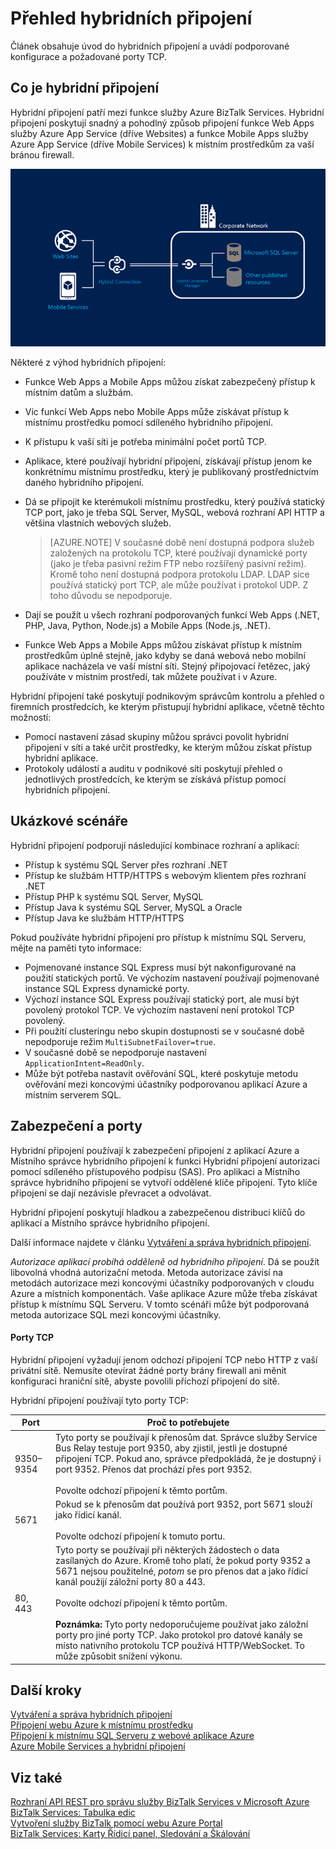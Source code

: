 <properties
    pageTitle="Přehled hybridních připojení | Microsoft Azure"
    description="Získejte informace o hybridních připojeních, zabezpečení, portech TCP a podporovaných konfiguracích. MABS, WABS."
    services="biztalk-services"
    documentationCenter=""
    authors="MandiOhlinger"
    manager="erikre"
    editor=""/>

<tags
    ms.service="biztalk-services"
    ms.workload="integration"
    ms.tgt_pltfrm="na"
    ms.devlang="na"
    ms.topic="get-started-article"
    ms.date="05/10/2016"
    ms.author="mandia"/>


# Přehled hybridních připojení
Článek obsahuje úvod do hybridních připojení a uvádí podporované konfigurace a požadované porty TCP.


## Co je hybridní připojení

Hybridní připojení patří mezi funkce služby Azure BizTalk Services. Hybridní připojení poskytují snadný a pohodlný způsob připojení funkce Web Apps služby Azure App Service (dříve Websites) a funkce Mobile Apps služby Azure App Service (dříve Mobile Services) k místním prostředkům za vaší bránou firewall.

![Hybridní připojení][HCImage]

Některé z výhod hybridních připojení:

- Funkce Web Apps a Mobile Apps můžou získat zabezpečený přístup k místním datům a službám.
- Víc funkcí Web Apps nebo Mobile Apps může získávat přístup k místnímu prostředku pomocí sdíleného hybridního připojení.
- K přístupu k vaší síti je potřeba minimální počet portů TCP.
- Aplikace, které používají hybridní připojení, získávají přístup jenom ke konkrétnímu místnímu prostředku, který je publikovaný prostřednictvím daného hybridního připojení.
- Dá se připojit ke kterémukoli místnímu prostředku, který používá statický TCP port, jako je třeba SQL Server, MySQL, webová rozhraní API HTTP a většina vlastních webových služeb.

    > [AZURE.NOTE] V současné době není dostupná podpora služeb založených na protokolu TCP, které používají dynamické porty (jako je třeba pasivní režim FTP nebo rozšířený pasivní režim). Kromě toho není dostupná podpora protokolu LDAP. LDAP sice používá statický port TCP, ale může používat i protokol UDP. Z toho důvodu se nepodporuje.

- Dají se použít u všech rozhraní podporovaných funkcí Web Apps (.NET, PHP, Java, Python, Node.js) a Mobile Apps (Node.js, .NET).
- Funkce Web Apps a Mobile Apps můžou získávat přístup k místním prostředkům úplně stejně, jako kdyby se daná webová nebo mobilní aplikace nacházela ve vaší místní síti. Stejný připojovací řetězec, jaký používáte v místním prostředí, tak můžete používat i v Azure.


Hybridní připojení také poskytují podnikovým správcům kontrolu a přehled o firemních prostředcích, ke kterým přistupují hybridní aplikace, včetně těchto možností:

- Pomocí nastavení zásad skupiny můžou správci povolit hybridní připojení v síti a také určit prostředky, ke kterým můžou získat přístup hybridní aplikace.
- Protokoly událostí a auditu v podnikové síti poskytují přehled o jednotlivých prostředcích, ke kterým se získává přístup pomocí hybridních připojení.


## Ukázkové scénáře

Hybridní připojení podporují následující kombinace rozhraní a aplikací:

- Přístup k systému SQL Server přes rozhraní .NET
- Přístup ke službám HTTP/HTTPS s webovým klientem přes rozhraní .NET
- Přístup PHP k systému SQL Server, MySQL
- Přístup Java k systému SQL Server, MySQL a Oracle
- Přístup Java ke službám HTTP/HTTPS

Pokud používáte hybridní připojení pro přístup k místnímu SQL Serveru, mějte na paměti tyto informace:

- Pojmenované instance SQL Express musí být nakonfigurované na použití statických portů. Ve výchozím nastavení používají pojmenované instance SQL Express dynamické porty.
- Výchozí instance SQL Express používají statický port, ale musí být povolený protokol TCP. Ve výchozím nastavení není protokol TCP povolený.
- Při použití clusteringu nebo skupin dostupnosti se v současné době nepodporuje režim `MultiSubnetFailover=true`.
- V současné době se nepodporuje nastavení `ApplicationIntent=ReadOnly`.
- Může být potřeba nastavit ověřování SQL, které poskytuje metodu ověřování mezi koncovými účastníky podporovanou aplikací Azure a místním serverem SQL.


## Zabezpečení a porty

Hybridní připojení používají k zabezpečení připojení z aplikací Azure a Místního správce hybridního připojení k funkci Hybridní připojení autorizaci pomocí sdíleného přístupového podpisu (SAS). Pro aplikaci a Místního správce hybridního připojení se vytvoří oddělené klíče připojení. Tyto klíče připojení se dají nezávisle převracet a odvolávat.

Hybridní připojení poskytují hladkou a zabezpečenou distribuci klíčů do aplikací a Místního správce hybridního připojení.

Další informace najdete v článku [Vytváření a správa hybridních připojení](integration-hybrid-connection-create-manage.md).

*Autorizace aplikací probíhá odděleně od hybridního připojení*. Dá se použít libovolná vhodná autorizační metoda. Metoda autorizace závisí na metodách autorizace mezi koncovými účastníky podporovaných v cloudu Azure a místních komponentách. Vaše aplikace Azure může třeba získávat přístup k místnímu SQL Serveru. V tomto scénáři může být podporovaná metoda autorizace SQL mezi koncovými účastníky.

#### Porty TCP
Hybridní připojení vyžadují jenom odchozí připojení TCP nebo HTTP z vaší privátní sítě. Nemusíte otevírat žádné porty brány firewall ani měnit konfiguraci hraniční sítě, abyste povolili příchozí připojení do sítě.

Hybridní připojení používají tyto porty TCP:

Port | Proč to potřebujete
--- | ---
9350–9354 | Tyto porty se používají k přenosům dat. Správce služby Service Bus Relay testuje port 9350, aby zjistil, jestli je dostupné připojení TCP. Pokud ano, správce předpokládá, že je dostupný i port 9352. Přenos dat prochází přes port 9352. <br/><br/>Povolte odchozí připojení k těmto portům.
5671 | Pokud se k přenosům dat používá port 9352, port 5671 slouží jako řídicí kanál. <br/><br/>Povolte odchozí připojení k tomuto portu.
80, 443 | Tyto porty se používají při některých žádostech o data zasílaných do Azure. Kromě toho platí, že pokud porty 9352 a 5671 nejsou použitelné, *potom* se pro přenos dat a jako řídicí kanál použijí záložní porty 80 a 443.<br/><br/>Povolte odchozí připojení k těmto portům. <br/><br/>**Poznámka:** Tyto porty nedoporučujeme používat jako záložní porty pro jiné porty TCP. Jako protokol pro datové kanály se místo nativního protokolu TCP používá HTTP/WebSocket. To může způsobit snížení výkonu.



## Další kroky

[Vytváření a správa hybridních připojení](integration-hybrid-connection-create-manage.md)<br/>
[Připojení webu Azure k místnímu prostředku](../app-service-web/web-sites-hybrid-connection-get-started.md)<br/>
[Připojení k místnímu SQL Serveru z webové aplikace Azure](../app-service-web/web-sites-hybrid-connection-connect-on-premises-sql-server.md)<br/>
[Azure Mobile Services a hybridní připojení](../mobile-services/mobile-services-dotnet-backend-hybrid-connections-get-started.md)


## Viz také

[Rozhraní API REST pro správu služby BizTalk Services v Microsoft Azure](http://msdn.microsoft.com/library/azure/dn232347.aspx)
[BizTalk Services: Tabulka edic](biztalk-editions-feature-chart.md)<br/>
[Vytvoření služby BizTalk pomocí webu Azure Portal](biztalk-provision-services.md)<br/>
[BizTalk Services: Karty Řídicí panel, Sledování a Škálování](biztalk-dashboard-monitor-scale-tabs.md)<br/>

[HCImage]: ./media/integration-hybrid-connection-overview/WABS_HybridConnectionImage.png
[HybridConnectionTab]: ./media/integration-hybrid-connection-overview/WABS_HybridConnectionTab.png
[HCOnPremSetup]: ./media/integration-hybrid-connection-overview/WABS_HybridConnectionOnPremSetup.png
[HCManageConnection]: ./media/integration-hybrid-connection-overview/WABS_HybridConnectionManageConn.png



<!--HONumber=Jun16_HO2-->


